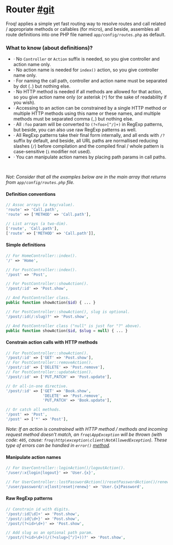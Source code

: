 # Router [#git](//github.com/froq/froq/blob/master/src/Router.php)

Froq! applies a simple yet fast routing way to resolve routes and call related / appropriate methods or callables (for micro), and beside, assembles all route definitions into one PHP file named `app/config/routes.php` as default.

### What to know (about definitions)?

- · No `Controller` or `Action` suffix is needed, so you give controller and action name only.
- · No action name is needed for `index()` action, so you give controller name only.
- · For naming the call path, controller and action name must be separated by dot (`.`) but nothing else.
- · No HTTP method is needed if all methods are allowed for that action, so you give action name only (or asterisk (`*`) for the sake of readability if you wish).
- · Accessing to an action can be constrained by a single HTTP method or multiple HTTP methods using this name or these names, and multiple methods must be separated comma (`,`) but nothing else.
- · All `:foo` param will be converted to `(?<foo>[^/]+)` in RegExp patterns, but beside, you can also use raw RegExp patterns as well.
- · All RegExp patterns take their final form internally, and all ends with `/?` suffix by default, and beside, all URL paths are normallised reducing slashes (`/`) before compilation and the compiled final / whole pattern is case-sensitive (`i` modifier not used).
- · You can manipulate action names by placing path params in call paths.

<br class="sep">

_Not: Consider that all the examples below are in the main array that returns from `app/config/routes.php` file._

#### Definition conventions
```php
// Assoc arrays (a key/value).
'route' => 'Call.path',
'route' => ['METHOD' => 'Call.path'],

// List arrays (a two-dim).
['route', 'Call.path'],
['route' => ['METHOD' => 'Call.path']],
```

#### Simple definitions
```php
// For HomeController::index().
'/' => 'Home',

// For PostController::index().
'/post' => 'Post',

// For PostController::showAction().
'/post/:id' => 'Post.show',

// And PostController class.
public function showAction($id) { ... }

// For PostController::showAction(), slug is optional.
'/post/:id(/:slug)?' => 'Post.show',

// And PostController class ("null" is just for "?" above).
public function showAction($id, $slug = null) { ... }
```

#### Constrain action calls with HTTP methods
```php
// For PostController::showAction().
'/post/:id' => ['GET' => 'Post.show'],
// For PostController::removeAction().
'/post/:id' => ['DELETE' => 'Post.remove'],
// For PostController::updateAction().
'/post/:id' => ['PUT,PATCH' => 'Post.update'],

// Or all-in-one directive.
'/post/:id' => ['GET' => 'Book.show',
                'DELETE' => 'Post.remove',
                'PUT,PATCH' => 'Book.update'],

// Or catch all methods.
'/post' => 'Post',
'/post' => ['*' => 'Post'],
```

_Note: If an action is constrained with HTTP method / methods and incoming request method doesn't match, an `froq\AppException` will be thrown (with code: `405`, cause: `froq\http\exception\client\NotAllowedException`). These type of errors can be handled in `error()` [method](/docs/app-controller#internal-http-related-errors)._

#### Manipulate action names
```php
// For UserController::loginAction()/logoutAction().
'/user/:x{login|logout}' => 'User.{x}',

// For UserController::lostPasswordAction()/resetPasswordAction()/renewPasswordAction().
'/user/password/:x{lost|reset|renew}' => 'User.{x}Password',
```

#### Raw RegExp patterns
```php
// Constrain id with digits.
'/post/:id[\d]+' => 'Post.show',
'/post/:id{\d+}' => 'Post.show',
'/post/(?<id>\d+)' => 'Post.show',

// Add slug as an optional path param.
'/post/(?<id>\d+)(/(?<slug>[^/]+))?' => 'Post.show',
```

